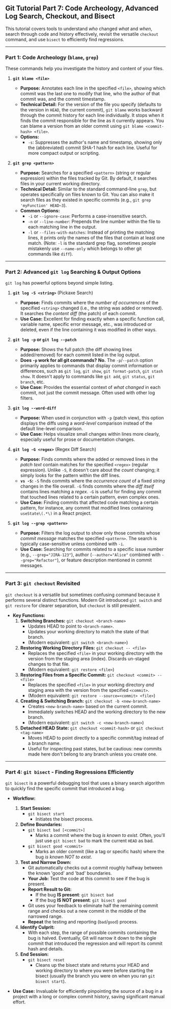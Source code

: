 ## Git Tutorial Part 7: Code Archeology, Advanced Log Search, Checkout, and Bisect

This tutorial covers tools to understand _who_ changed _what_ and _when_, search through code and history effectively, revisit the versatile `checkout` command, and use `bisect` to efficiently find regressions.

---

### Part 1: Code Archeology (`blame`, `grep`)

These commands help you investigate the history and content of your files.

1.  **`git blame <file>`**

    - **Purpose:** Annotates each line in the specified `<file>`, showing which commit was the last one to modify that line, who the author of that commit was, and the commit timestamp.
    - **Technical Detail:** For the version of the file you specify (defaults to the version in `HEAD`, the current commit), `git blame` works backward through the commit history for each line individually. It stops when it finds the commit responsible for the line as it currently appears. You can blame a version from an older commit using `git blame <commit-hash> <file>`.
    - **Options:**
      - `-s`: Suppresses the author's name and timestamp, showing only the (abbreviated) commit SHA-1 hash for each line. Useful for more compact output or scripting.

2.  **`git grep <pattern>`**
    - **Purpose:** Searches for a specified `<pattern>` (string or regular expression) within the files tracked by Git. By default, it searches files in your current working directory.
    - **Technical Detail:** Similar to the standard command-line `grep`, but operates specifically on files known to Git. You can also make it search files as they existed in specific commits (e.g., `git grep 'myFunction' HEAD~3`).
    - **Common Options:**
      - `-i` or `--ignore-case`: Performs a case-insensitive search.
      - `-n` or `--line-number`: Prepends the line number within the file to each matching line in the output.
      - `-l` or `--files-with-matches`: Instead of printing the matching lines, it prints only the names of the files that contain at least one match. (Note: `-l` is the standard grep flag, sometimes people mistakenly use `--name-only` which belongs to other git commands like `diff`).

---

### Part 2: Advanced `git log` Searching & Output Options

`git log` has powerful options beyond simple listing.

1.  **`git log -S <string>`** (Pickaxe Search)

    - **Purpose:** Finds commits where the _number of occurrences_ of the specified `<string>` changed (i.e., the string was added or removed). It searches the _content diff_ (the patch) of each commit.
    - **Use Case:** Excellent for finding exactly when a specific function call, variable name, specific error message, etc., was introduced or deleted, even if the line containing it was modified in other ways.

2.  **`git log -p` or `git log --patch`**

    - **Purpose:** Shows the full patch (the diff showing lines added/removed) for each commit listed in the log output.
    - **Does `-p` work for all git commands?** **No.** The `-p`/`--patch` option primarily applies to commands that display commit information or differences, such as `git log`, `git show`, `git format-patch`, `git stash show`. It doesn't apply to commands like `git add`, `git status`, `git branch`, etc.
    - **Use Case:** Provides the essential context of _what changed_ in each commit, not just the commit message. Often used with other log filters.

3.  **`git log --word-diff`**

    - **Purpose:** When used in conjunction with `-p` (patch view), this option displays the diffs using a _word-level_ comparison instead of the default line-level comparison.
    - **Use Case:** Helps visualize small changes within lines more clearly, especially useful for prose or documentation changes.

4.  **`git log -G <regex>`** (Regex Diff Search)

    - **Purpose:** Finds commits where the added or removed lines in the _patch text_ contain matches for the specified `<regex>` (regular expression). Unlike `-S`, it doesn't care about the _count_ changing; it simply looks for the pattern within the diff lines.
    - **`vs -S`:** `-S` finds commits where the _occurrence count_ of a fixed _string_ changes in the file overall. `-G` finds commits where the _diff itself_ contains lines matching a _regex_. `-G` is useful for finding any commit that touched lines related to a certain pattern, even complex ones.
    - **Use Case:** Finding commits that affected code matching a certain pattern, for instance, any commit that modified lines containing `useState\(.*\)` in a React project.

5.  **`git log --grep <pattern>`**
    - **Purpose:** Filters the log output to show only those commits whose _commit message_ matches the specified `<pattern>`. The search is typically case-sensitive unless combined with `-i`.
    - **Use Case:** Searching for commits related to a specific issue number (e.g., `--grep="JIRA-123"`), author (`--author="Alice"` combined with `--grep="Refactor"`), or feature description mentioned in commit messages.

---

### Part 3: `git checkout` Revisited

`git checkout` is a versatile but sometimes confusing command because it performs several distinct functions. Modern Git introduced `git switch` and `git restore` for clearer separation, but `checkout` is still prevalent.

- **Key Functions:**
  1.  **Switching Branches:** `git checkout <branch-name>`
      - Updates HEAD to point to `<branch-name>`.
      - Updates your working directory to match the state of that branch.
      - (Modern equivalent: `git switch <branch-name>`)
  2.  **Restoring Working Directory Files:** `git checkout -- <file>`
      - Replaces the specified `<file>` in your working directory with the version from the staging area (index). Discards un-staged changes to that file.
      - (Modern equivalent: `git restore <file>`)
  3.  **Restoring Files from a Specific Commit:** `git checkout <commit> -- <file>`
      - Replaces the specified `<file>` in your working directory _and_ staging area with the version from the specified `<commit>`.
      - (Modern equivalent: `git restore --source=<commit> <file>`)
  4.  **Creating & Switching Branch:** `git checkout -b <new-branch-name>`
      - Creates `<new-branch-name>` based on the current commit.
      - Immediately switches HEAD and the working directory to the new branch.
      - (Modern equivalent: `git switch -c <new-branch-name>`)
  5.  **Detached HEAD State:** `git checkout <commit-hash>` or `git checkout <tag-name>`
      - Moves HEAD to point directly to a specific commit/tag instead of a branch name.
      - Useful for inspecting past states, but be cautious: new commits made here don't belong to any branch unless you create one.

---

### Part 4: `git bisect` - Finding Regressions Efficiently

`git bisect` is a powerful debugging tool that uses a binary search algorithm to quickly find the specific commit that introduced a bug.

- **Workflow:**

  1.  **Start Session:**
      - `git bisect start`
        - Initiates the bisect process.
  2.  **Define Boundaries:**
      - `git bisect bad [<commit>]`
        - Marks a commit where the bug _is known to exist_. Often, you'll just use `git bisect bad` to mark the current `HEAD` as bad.
      - `git bisect good <commit>`
        - Marks an older commit (like a tag or specific hash) where the bug _is known NOT to exist_.
  3.  **Test and Narrow Down:**
      - Git automatically checks out a commit roughly halfway between the known 'good' and 'bad' boundaries.
      - **Your Job:** Test the code at this commit to see if the bug is present.
      - **Report Result to Git:**
        - If the bug **IS present**: `git bisect bad`
        - If the bug **IS NOT present**: `git bisect good`
      - Git uses your feedback to eliminate half the remaining commit range and checks out a new commit in the middle of the narrowed range.
      - **Repeat** the testing and reporting (`bad`/`good`) process.
  4.  **Identify Culprit:**
      - With each step, the range of possible commits containing the bug is halved. Eventually, Git will narrow it down to the single commit that introduced the regression and will report its commit hash and details.
  5.  **End Session:**
      - `git bisect reset`
        - Cleans up the bisect state and returns your HEAD and working directory to where you were before starting the bisect (usually the branch you were on when you ran `git bisect start`).

- **Use Case:** Invaluable for efficiently pinpointing the source of a bug in a project with a long or complex commit history, saving significant manual effort.
